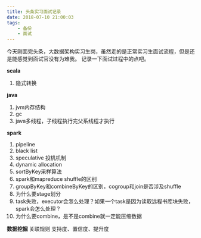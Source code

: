 ```yaml
---
title: 头条实习面试记录
date: 2018-07-10 21:00:03
tags:
    - 备份
    - 面试
---
```


今天刚面完头条，大数据架构实习生岗，虽然走的是正常实习生面试流程，但是还是能感觉到面试官没有为难我。
记录一下面试过程中的点吧。

**scala**
1. 隐式转换

<!--more-->

**java**
1. jvm内存结构
2. gc
3. java多线程，子线程执行完父系线程才执行

**spark**
1. pipeline
2. black list
3. speculative 投机机制
4. dynamic allocation
5. sortByKey采样算法
6. spark和mapreduce shuffle的区别
7. groupByKey和combineByKey的区别，cogroup和join是否涉及shuffle
8. 为什么要stage划分
9. task失败，executor会怎么处理？如果一个task是因为读取远程书库块失败，spark会怎么处理？
10. 为什么要combine，是不是combine就一定能压缩数据

**数据挖掘**
关联规则 支持度、置信度、提升度
